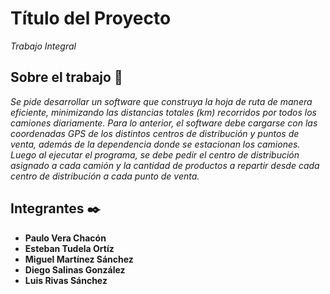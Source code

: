 # Título del Proyecto

_Trabajo Integral_

## Sobre el trabajo 🚀

_Se pide desarrollar un software que construya la hoja de ruta de manera eficiente, minimizando las distancias totales (km) recorridos por todos los camiones diariamente. Para lo anterior, el software debe cargarse con las coordenadas GPS de los distintos centros de distribución y puntos de venta, además de la dependencia donde se estacionan los camiones. Luego al ejecutar el programa, se debe pedir el centro de distribución asignado a cada camión y la cantidad de productos a repartir desde cada centro de distribución a cada punto de venta._

## Integrantes ✒️

* **Paulo Vera Chacón** 
* **Esteban Tudela Ortíz**
* **Miguel Martínez Sánchez**
* **Diego Salinas González**
* **Luis Rivas Sánchez**


